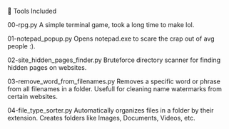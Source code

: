 🔧 Tools Included

00-rpg.py
A simple terminal game, took a long time to make lol.

01-notepad_popup.py
Opens notepad.exe to scare the crap out of avg people :).

02-site_hidden_pages_finder.py
Bruteforce directory scanner for finding hidden pages on websites.

03-remove_word_from_filenames.py
Removes a specific word or phrase from all filenames in a folder.
Usefull for cleaning name watermarks from certain websites.

04-file_type_sorter.py
Automatically organizes files in a folder by their extension.
Creates folders like Images, Documents, Videos, etc. 

